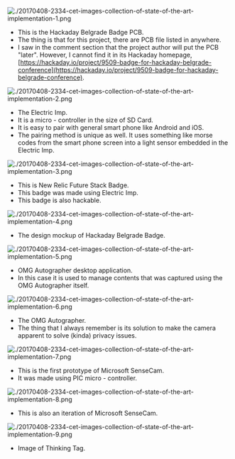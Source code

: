 ![./20170408-2334-cet-images-collection-of-state-of-the-art-implementation-1.png](./20170408-2334-cet-images-collection-of-state-of-the-art-implementation-1.png)

* This is the Hackaday Belgrade Badge PCB.
* The thing is that for this project, there are PCB file listed in anywhere.
* I saw in the comment section that the project author will put the PCB "later". However, I cannot find it in its Hackaday homepage, [https://hackaday.io/project/9509-badge-for-hackaday-belgrade-conference](https://hackaday.io/project/9509-badge-for-hackaday-belgrade-conference).

![./20170408-2334-cet-images-collection-of-state-of-the-art-implementation-2.png](./20170408-2334-cet-images-collection-of-state-of-the-art-implementation-2.png)

* The Electric Imp.
* It is a micro - controller in the size of SD Card.
* It is easy to pair with general smart phone like Android and iOS.
* The pairing method is unique as well. It uses something like morse codes from the smart phone screen into a light sensor embedded in the Electric Imp.

![./20170408-2334-cet-images-collection-of-state-of-the-art-implementation-3.png](./20170408-2334-cet-images-collection-of-state-of-the-art-implementation-3.png)

* This is New Relic Future Stack Badge.
* This badge was made using Electric Imp.
* This badge is also hackable.

![./20170408-2334-cet-images-collection-of-state-of-the-art-implementation-4.png](./20170408-2334-cet-images-collection-of-state-of-the-art-implementation-4.png)

* The design mockup of Hackaday Belgrade Badge.

![./20170408-2334-cet-images-collection-of-state-of-the-art-implementation-5.png](./20170408-2334-cet-images-collection-of-state-of-the-art-implementation-5.png)

* OMG Autographer desktop application.
* In this case it is used to manage contents that was captured using the OMG Autographer itself.

![./20170408-2334-cet-images-collection-of-state-of-the-art-implementation-6.png](./20170408-2334-cet-images-collection-of-state-of-the-art-implementation-6.png)

* The OMG Autographer.
* The thing that I always remember is its solution to make the camera apparent to solve (kinda) privacy issues.

![./20170408-2334-cet-images-collection-of-state-of-the-art-implementation-7.png](./20170408-2334-cet-images-collection-of-state-of-the-art-implementation-7.png)

* This is the first prototype of Microsoft SenseCam.
* It was made using PIC micro - controller.

![./20170408-2334-cet-images-collection-of-state-of-the-art-implementation-8.png](./20170408-2334-cet-images-collection-of-state-of-the-art-implementation-8.png)

* This is also an iteration of Microsoft SenseCam.

![./20170408-2334-cet-images-collection-of-state-of-the-art-implementation-9.png](./20170408-2334-cet-images-collection-of-state-of-the-art-implementation-9.png)

* Image of Thinking Tag.